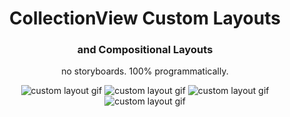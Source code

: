 <h1 align="center">CollectionView Custom Layouts</h1>
<h3 align="center">and Compositional Layouts</h3>
<p align="center">no storyboards. 100% programmatically.</p>

<p align="center">
  <img src="/GIFs/gif1.gif" alt="custom layout gif">
  <img src="/GIFs/gif2.gif" alt="custom layout gif">
  <img src="/GIFs/gif3.gif" alt="custom layout gif">
  <img src="/GIFs/gif4.gif" alt="custom layout gif">
</p>
